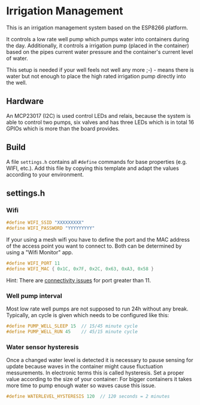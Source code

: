 # Irrigation Management

This is an irrigation management system based on the ESP8266 platform.

It controls a low rate well pump which pumps water into containers during the day.
Additionally, it controls a irrigation pump (placed in the container) based on
the pipes current water pressure and the container's current level of water.

This setup is needed if your well feels not well any more ;-) - means there is
water but not enough to place the high rated irrigation pump directly into the
well.

## Hardware

An MCP23017 (I2C) is used control LEDs and relais, because the system is able to control
two pumps, six valves and has three LEDs which is in total 16 GPIOs which is more than
the board provides.

## Build

A file `settings.h` contains all `#define` commands for base properties (e.g. WIFI, etc.).
Add this file by copying this template and adapt the values according to your environment.

## settings.h

### Wifi

```c
#define WIFI_SSID "XXXXXXXXX"
#define WIFI_PASSWORD "YYYYYYYYY"
```

If your using a mesh wifi you have to define the port and the MAC address of the access
point you want to connect to. Both can be determined by using a "Wifi Monitor" app.

```c
#define WIFI_PORT 11
#define WIFI_MAC { 0x1C, 0x7F, 0x2C, 0x63, 0xA3, 0x58 }
```

Hint: There are [connectivity issues](https://olimex.wordpress.com/2021/12/10/avoid-wifi-channel-12-13-14-when-working-with-esp-devices/) for port greater than 11.

### Well pump interval

Most low rate well pumps are not supposed to run 24h without any break.
Typically, an cycle is given which needs to be configured like this:

```c
#define PUMP_WELL_SLEEP 15  // 15/45 minute cycle
#define PUMP_WELL_RUN 45    // 45/15 minute cycle
```
### Water sensor hysteresis

Once a changed water level is detected it is necessary to pause sensing for update
because waves in the container might cause fluctuation messurements. In electronic
terms this is called hysteresis. Set a proper value according to the size of your
container: For bigger containers it takes more time to pump enough water so waves
cause this issue.

```c
#define WATERLEVEL_HYSTERESIS 120  // 120 seconds = 2 minutes
````
